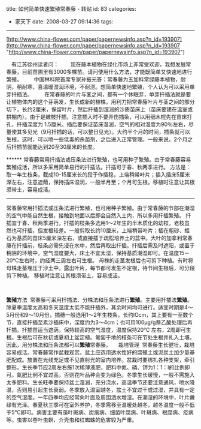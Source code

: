 title: 如何简单快速繁殖常春藤 - 转贴
id: 83
categories:
  - 家天下
date: 2008-03-27 09:14:36
tags:
---

<div id="msgcns!9697D6160EFEBC17!1632" class="bvMsg">

[http://www.china-flower.com/paper/papernewsinfo.asp?n_id=193907](http://www.china-flower.com/paper/papernewsinfo.asp?n_id=193907 "http://www.china-flower.com/paper/papernewsinfo.asp?n_id=193907")  <p>　有江苏徐州读者问：
　　现在藤本植物在绿化市场上非常受欢迎，我想发展常春藤，目前苗圃里有3000多棵苗。请问使用什么方法，才能既简单又快速地进行繁殖。
　　中国林科院首席专家孙振元答：常春藤为五加科常绿藤本植物，耐阴，稍耐寒，喜温暖湿润环境，不耐涝。想简单快速地繁殖，个人认为可以采用单芽扦插法。
　　在常春藤的叶片与茎之间，都有一个休眠芽，单芽扦插法就是要让植物体内的这个芽萌发，生长成新的植株。用利刀把常春藤叶片与茎之间的部分切下，长约2厘米，保留叶片，然后扦插到湿润的沙质苗床上（苗床要建在温室或拱棚内）。由于是嫩枝扦插，注意插入时不要弄伤插条，可以用细木棍先在苗床打孔，扦插深度为 1.5厘米。插后要保证苗床湿润，空气的相对湿度为90％左右，尽量使其多见光（9月扦插的话，可以整日见光）。大约半个月的时间，插条就可以生根，这时，可以喷一些低毒的杀菌剂，之后进入正常管理。一般来说，2个月之后扦插苗就能达到20至30厘米的长度。  <p>******
常春藤常用扦插法或压条法进行繁殖，也可用种子繁殖。由于常春藤容易繁殖成活，所以多采用简单易行的扦插法。扦插可于春、秋两季进行。
方法是：取一年生枝条，截成10-15厘米长的段于作插稳，上端稍带叶片；插入插床5厘米深左右，注意遮荫，保持插床湿润，一般半月至；个月可生根。移植时注意让其根须带土，容易成活。
******
常春藤常用扦插法或压条法进行繁殖，也可用种子繁殖。由于常春藤的节部在潮湿的空气中能自然生根，接触到地面以后即会自然入土内，所以多用扦插繁殖。 
扦插宜于春、秋两季进行。扦插的枝条多选用1～2年生的半木质化的幼枝，老枝虽然也可扦插，但发根较差。一般剪取长约10厘米，上端稍带叶片；插在粗砂、蛭石为基质的苗床5厘米深左右，或直接插于疏松培养土的盆中。大叶的加拿利常春藤在扦插前，枝条必需先浸在水中，然后再取出扦插。扦插后需及时遮阳，或置于稍阴的环境中，空气湿度要大，床土不宜太湿，保持基质潮湿即可。在温度15－20℃左右时，约经两三周左右可生根。 
母株的走茎发根后也可剪下种植。有时将母株走茎埋压于沙土中，露出叶片，每节都可发生不定根，待节间生根后，可分段剪下种植。 
移植时注意让其根须带土，容易成活。 <p> 

**繁殖**方法  常春藤可采用扦插法、分株法和压条法进行**繁殖**。主要用扦插法**繁殖**。除夏季温度太高和冬天温度太低不能扦插外，其余时间均可进行。适宜时期是4～5月份和9～10月份，插穗一般选用1～2年生枝条，长约lOcm，其上要有一至数个节，直接扦插至素沙插床中，深度约为3～4cm；也可用100μg/g萘乙酸处理后再扦插。扦插苗适当遮荫，保持较高的空气湿度，温度保持20℃ 左右，2周即可生根。生根后可在秋初或夏初上盆定植。匍匐于地的枝条可在节处生根并扎入土壤，因此，用分株法和压条法都可以**繁殖**常春藤。
    栽培管理  常春藤生长健壮，栽培容易成活。常春藤常作盆栽观赏。盆土应选用透水性好的腐殖土或泥炭土加少量基肥配成。放置在光线充足或不见直射光的室内培养。盆栽时要绑扎各种支架，牵引整形。生长季节应2周左右施1次稀薄液肥，肥料中氮、磷、钾为1：1：l的比例即可。氮肥比例不宜过高，否则花叶品种会变为绿色。冬季生长缓慢，一般不需施入太多肥料。生长旺季要保持盆土湿润，充分浇水，高温季节还要注意通风，喷水降温，否则易引起生长衰弱。冬季放入温室越冬，盆土不宜过干或过湿，并具有一定的空气湿度。一年四季均应经常向叶面及周围洒水增湿。在潮湿的环境中，叶片嫩绿有光泽。春夏秋三季可在室外养护，冬季需移至温暖处越冬，越冬温度一般不低于5℃即可。病害主要有藻叶斑病、炭疽病、细菌叶腐病、叶斑病、根腐病、疫病等。虫害以卷叶虫螟、介壳虫和红蜘蛛的危害较为严重。
</div>